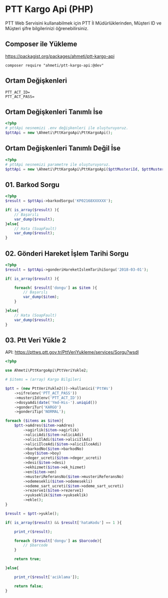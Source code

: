 # PTT Kargo Api (PHP)
PTT Web Servisini kullanabilmek için PTT İl Müdürlüklerinden, Müşteri ID ve Müşteri şifre bilgilerinizi öğrenebilirsiniz.

## Composer ile Yükleme
https://packagist.org/packages/ahmeti/ptt-kargo-api
```code
composer require "ahmeti/ptt-kargo-api:@dev"
```

## Ortam Değişkenleri
```code
PTT_ACT_ID=
PTT_ACT_PASS=
```

## Ortam Değişkenleri Tanımlı İse
```php
<?php
# pttApi nesnemizi .env değişkenleri ile oluşturuyoruz.
$pttApi = new \Ahmeti\PttKargoApi\PttKargoApi();
```

## Ortam Değişkenleri Tanımlı Değil İse
```php
<?php
# pttApi nesnemizi parametre ile oluşturuyoruz.
$pttApi = new \Ahmeti\PttKargoApi\PttKargoApi($pttMusteriId, $pttMusteriSifre);
```

## 01. Barkod Sorgu
```php
<?php
$result = $pttApi->barkodSorgu('KP02168XXXXXX');

if( is_array($result) ){
    // Başarılı
    var_dump($result);
}else{
    // Hata (SoapFault)
    var_dump($result);
}
```

## 02. Gönderi Hareket İşlem Tarihi Sorgu
```php
<?php
$result = $pttApi->gonderiHareketIslemTarihiSorgu('2018-03-01');

if( is_array($result) ){

    foreach( $result['dongu'] as $item ){
        // Başarılı
        var_dump($item);
    }

}else{
    // Hata (SoapFault)
    var_dump($result);
}
```

## 03. Ptt Veri Yükle 2

API: https://pttws.ptt.gov.tr/PttVeriYukleme/services/Sorgu?wsdl

```php
<?php

use Ahmeti\PttKargoApi\PttVeriYukle2;

# $items = (array) Kargo Bilgileri

$ptt = (new PttVeriYukle2())->kullanici('PttWs')
    ->sifre(env('PTT_ACT_PASS'))
    ->musteriId(env('PTT_ACT_ID'))
    ->dosyaAdi(date('Ymd-His-').uniqid())
    ->gonderiTur('KARGO')
    ->gonderiTip('NORMAL');

foreach ($items as $item){
    $ptt->aAdres($item->aAdres)
        ->agirlik($item->agirlik)
        ->aliciAdi($item->aliciAdi)
        ->aliciIlAdi($item->aliciIlAdi)
        ->aliciIlceAdi($item->aliciIlceAdi)
        ->barkodNo($item->barkodNo)
        ->boy($item->boy)
        ->deger_ucreti($item->deger_ucreti)
        ->desi($item->desi)
        ->ekhizmet($item->ek_hizmet)
        ->en($item->en)
        ->musteriReferansNo($item->musteriReferansNo)
        ->odemesekli($item->odemesekli)
        ->odeme_sart_ucreti($item->odeme_sart_ucreti)
        ->rezerve1($item->rezerve1)
        ->yukseklik($item->yukseklik)
        ->ekle();
}

$result = $ptt->yukle();

if( is_array($result) && $result['hataKodu'] == 1 ){

    print_r($result);

    foreach ($result['dongu'] as $barcode){
        // $barcode
    }

    return true;

}else{

    print_r($result['aciklama']);

    return false;
}
```
